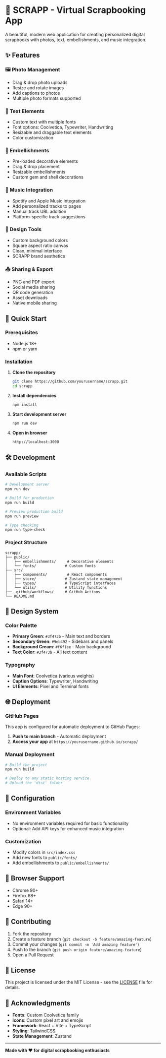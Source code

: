 # 🎨 SCRAPP - Virtual Scrapbooking App

A beautiful, modern web application for creating personalized digital scrapbooks with photos, text, embellishments, and music integration.

## ✨ Features

### 🖼️ **Photo Management**
- Drag & drop photo uploads
- Resize and rotate images
- Add captions to photos
- Multiple photo formats supported

### 📝 **Text Elements**
- Custom text with multiple fonts
- Font options: Coolvetica, Typewriter, Handwriting
- Resizable and draggable text elements
- Color customization

### 💎 **Embellishments**
- Pre-loaded decorative elements
- Drag & drop placement
- Resizable embellishments
- Custom gem and shell decorations

### 🎵 **Music Integration**
- Spotify and Apple Music integration
- Add personalized tracks to pages
- Manual track URL addition
- Platform-specific track suggestions

### 🎨 **Design Tools**
- Custom background colors
- Square aspect ratio canvas
- Clean, minimal interface
- SCRAPP brand aesthetics

### 📤 **Sharing & Export**
- PNG and PDF export
- Social media sharing
- QR code generation
- Asset downloads
- Native mobile sharing

## 🚀 Quick Start

### Prerequisites
- Node.js 18+ 
- npm or yarn

### Installation

1. **Clone the repository**
   ```bash
   git clone https://github.com/yourusername/scrapp.git
   cd scrapp
   ```

2. **Install dependencies**
   ```bash
   npm install
   ```

3. **Start development server**
   ```bash
   npm run dev
   ```

4. **Open in browser**
   ```
   http://localhost:3000
   ```

## 🛠️ Development

### Available Scripts

```bash
# Development server
npm run dev

# Build for production
npm run build

# Preview production build
npm run preview

# Type checking
npm run type-check
```

### Project Structure

```
scrapp/
├── public/
│   ├── embellishments/     # Decorative elements
│   └── fonts/             # Custom fonts
├── src/
│   ├── components/         # React components
│   ├── store/             # Zustand state management
│   ├── types/             # TypeScript interfaces
│   └── utils/             # Utility functions
├── .github/workflows/     # GitHub Actions
└── README.md
```

## 🎨 Design System

### Color Palette
- **Primary Green**: `#3f473b` - Main text and borders
- **Secondary Green**: `#9eb492` - Sidebars and panels  
- **Background Cream**: `#f6f1ee` - Main background
- **Text Color**: `#3f473b` - All text content

### Typography
- **Main Font**: Coolvetica (various weights)
- **Caption Options**: Typewriter, Handwriting
- **UI Elements**: Pixel and Terminal fonts

## 🌐 Deployment

### GitHub Pages

This app is configured for automatic deployment to GitHub Pages:

1. **Push to main branch** - Automatic deployment
2. **Access your app** at `https://yourusername.github.io/scrapp/`

### Manual Deployment

```bash
# Build the project
npm run build

# Deploy to any static hosting service
# Upload the 'dist' folder
```

## 🔧 Configuration

### Environment Variables
- No environment variables required for basic functionality
- Optional: Add API keys for enhanced music integration

### Customization
- Modify colors in `src/index.css`
- Add new fonts to `public/fonts/`
- Add embellishments to `public/embellishments/`

## 📱 Browser Support

- Chrome 90+
- Firefox 88+
- Safari 14+
- Edge 90+

## 🤝 Contributing

1. Fork the repository
2. Create a feature branch (`git checkout -b feature/amazing-feature`)
3. Commit your changes (`git commit -m 'Add amazing feature'`)
4. Push to the branch (`git push origin feature/amazing-feature`)
5. Open a Pull Request

## 📄 License

This project is licensed under the MIT License - see the [LICENSE](LICENSE) file for details.

## 🙏 Acknowledgments

- **Fonts**: Custom Coolvetica family
- **Icons**: Custom pixel art and emojis
- **Framework**: React + Vite + TypeScript
- **Styling**: TailwindCSS
- **State Management**: Zustand

---

**Made with ❤️ for digital scrapbooking enthusiasts** 